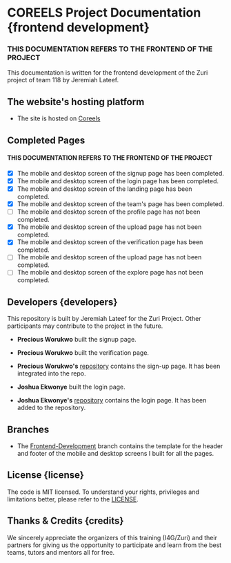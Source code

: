 # COREELS Project Documentation {frontend development}

### THIS DOCUMENTATION REFERS TO THE FRONTEND OF THE PROJECT

This documentation is written for the frontend development of the Zuri project of team 118 by Jeremiah Lateef.

## The website's hosting platform

- The site is hosted on [Coreels](https://coreels-team-118.netlify.app/)

## Completed Pages

#### THIS DOCUMENTATION REFERS TO THE FRONTEND OF THE PROJECT

- [x] The mobile and desktop screen of the signup page has been completed.
- [x] The mobile and desktop screen of the login page has been completed.
- [x] The mobile and desktop screen of the landing page has been completed.
- [x] The mobile and desktop screen of the team's page has been completed.
- [ ] The mobile and desktop screen of the profile page has not been completed.
- [x] The mobile and desktop screen of the upload page has not been completed.
- [x] The mobile and desktop screen of the verification page has been completed.
- [ ] The mobile and desktop screen of the upload page has not been completed.
- [ ] The mobile and desktop screen of the explore page has not been completed.

## Developers {developers}

This repository is built by Jeremiah Lateef for the Zuri Project. Other participants may contribute to the project in the future.

- **Precious Worukwo** built the signup page.
- **Precious Worukwo** built the verification page.

- **Precious Worukwo's** [repository](https://github.com/Preciousglows/Team-118-Col-Films-Precious) contains the sign-up page. It has been integrated into the repo.
- **Joshua Ekwonye** built the login page.
- **Joshua Ekwonye's** [repository](https://github.com/iamjooshua/Team-118-Col-Films/tree/main/Team-118-Col-Films-21-frontend-development-Login-Page) contains the login page. It has been added to the repository.

## Branches

- The [Frontend-Development](https://github.com/jeremiahlateef/Team-118-Col-Films-21/tree/frontend-development-Jeremiah-%2321) branch contains the template for the header and footer of the mobile and desktop screens I built for all the pages.

## License {license}

The code is MIT licensed. To understand your rights, privileges and limitations better, please refer to the [LICENSE](LICENSE "License File").

## Thanks & Credits {credits}

We sincerely appreciate the organizers of this training (I4G/Zuri) and their partners for giving us the opportunity to participate and learn from the best teams, tutors and mentors all for free.
